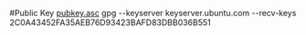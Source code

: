 #Public Key
[pubkey.asc](./pubkey.asc)
gpg --keyserver keyserver.ubuntu.com --recv-keys 2C0A43452FA35AEB76D93423BAFD83DBB036B551
